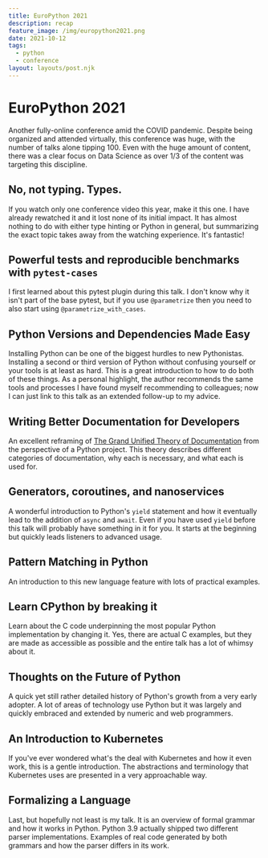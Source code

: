```yaml
---
title: EuroPython 2021
description: recap
feature_image: /img/europython2021.png
date: 2021-10-12
tags:
  - python
  - conference
layout: layouts/post.njk
---
```

# EuroPython 2021

Another fully-online conference amid the COVID pandemic. Despite being organized and attended virtually, this conference was huge, with the number of talks alone tipping 100. Even with the huge amount of content, there was a clear focus on Data Science as over 1/3 of the content was targeting this discipline.

## No, not typing. Types.

If you watch only one conference video this year, make it this one. I have already rewatched it and it lost none of its initial impact. It has almost nothing to do with either type hinting or Python in general, but summarizing the exact topic takes away from the watching experience. It's fantastic!

## Powerful tests and reproducible benchmarks with `pytest-cases`

I first learned about this pytest plugin during this talk. I don't know why it isn't part of the base pytest, but if you use `@parametrize` then you need to also start using `@parametrize_with_cases`.

## Python Versions and Dependencies Made Easy

Installing Python can be one of the biggest hurdles to new Pythonistas. Installing a second or third version of Python without confusing yourself or your tools is at least as hard. This is a great introduction to how to do both of these things. As a personal highlight, the author recommends the same tools and processes I have found myself recommending to colleagues; now I can just link to this talk as an extended follow-up to my advice.

## Writing Better Documentation for Developers

An excellent reframing of [The Grand Unified Theory of Documentation](https://diataxis.fr/) from the perspective of a Python project. This theory describes different categories of documentation, why each is necessary, and what each is used for.

## Generators, coroutines, and nanoservices

A wonderful introduction to Python's `yield` statement and how it eventually lead to the addition of `async` and `await`. Even if you have used `yield` before this talk will probably have something in it for you. It starts at the beginning but quickly leads listeners to advanced usage.

## Pattern Matching in Python

An introduction to this new language feature with lots of practical examples.

## Learn CPython by breaking it

Learn about the C code underpinning the most popular Python implementation by changing it. Yes, there are actual C examples, but they are made as accessible as possible and the entire talk has a lot of whimsy about it.

## Thoughts on the Future of Python

A quick yet still rather detailed history of Python's growth from a very early adopter. A lot of areas of technology use Python but it was largely and quickly embraced and extended by numeric and web programmers.

## An Introduction to Kubernetes

If you've ever wondered what's the deal with Kubernetes and how it even work, this is a gentle introduction. The abstractions and terminology that Kubernetes uses are presented in a very approachable way.

## Formalizing a Language

Last, but hopefully not least is my talk. It is an overview of formal grammar and how it works in Python. Python 3.9 actually shipped two different parser implementations. Examples of real code generated by both grammars and how the parser differs in its work.
